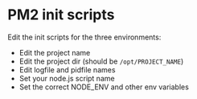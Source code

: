 PM2 init scripts
============

Edit the init scripts for the three environments:
* Edit the project name
* Edit the project dir (should be `/opt/PROJECT_NAME`)
* Edit logfile and pidfile names
* Set your node.js script name
* Set the correct NODE_ENV and other env variables
